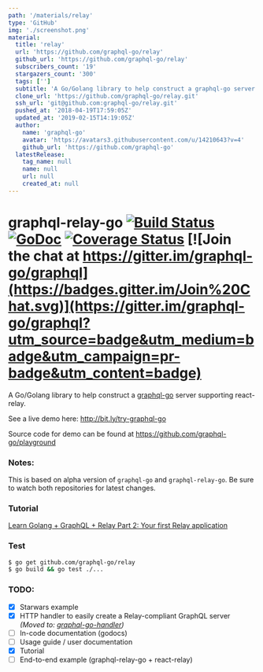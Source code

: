```yaml
---
path: '/materials/relay'
type: 'GitHub'
img: './screenshot.png'
material:
  title: 'relay'
  url: 'https://github.com/graphql-go/relay'
  github_url: 'https://github.com/graphql-go/relay'
  subscribers_count: '19'
  stargazers_count: '300'
  tags: ['']
  subtitle: 'A Go/Golang library to help construct a graphql-go server supporting react-relay.'
  clone_url: 'https://github.com/graphql-go/relay.git'
  ssh_url: 'git@github.com:graphql-go/relay.git'
  pushed_at: '2018-04-19T17:59:05Z'
  updated_at: '2019-02-15T14:19:05Z'
  author:
    name: 'graphql-go'
    avatar: 'https://avatars3.githubusercontent.com/u/14210643?v=4'
    github_url: 'https://github.com/graphql-go'
  latestRelease:
    tag_name: null
    name: null
    url: null
    created_at: null
---
```

# graphql-relay-go [![Build Status](https://travis-ci.org/graphql-go/relay.svg)](https://travis-ci.org/graphql-go/relay) [![GoDoc](https://godoc.org/graphql-go/relay?status.svg)](https://godoc.org/github.com/graphql-go/relay) [![Coverage Status](https://coveralls.io/repos/graphql-go/relay/badge.svg?branch=master&service=github)](https://coveralls.io/github/graphql-go/relay?branch=master) [![Join the chat at https://gitter.im/graphql-go/graphql](https://badges.gitter.im/Join%20Chat.svg)](https://gitter.im/graphql-go/graphql?utm_source=badge&utm_medium=badge&utm_campaign=pr-badge&utm_content=badge)

A Go/Golang library to help construct a [graphql-go](https://github.com/graphql-go/graphql) server supporting react-relay.

See a live demo here: http://bit.ly/try-graphql-go

Source code for demo can be found at https://github.com/graphql-go/playground

### Notes:
This is based on alpha version of `graphql-go` and `graphql-relay-go`. 
Be sure to watch both repositories for latest changes.

### Tutorial
[Learn Golang + GraphQL + Relay Part 2: Your first Relay application]( https://wehavefaces.net/learn-golang-graphql-relay-2-a56cbcc3e341)

### Test
```bash
$ go get github.com/graphql-go/relay
$ go build && go test ./...
```

### TODO:
- [x] Starwars example
- [x] HTTP handler to easily create a Relay-compliant GraphQL server _(Moved to: [graphql-go-handler](https://github.com/graphql-go/handler))_
- [ ] In-code documentation (godocs)
- [ ] Usage guide / user documentation
- [x] Tutorial
- [ ] End-to-end example (graphql-relay-go + react-relay)
